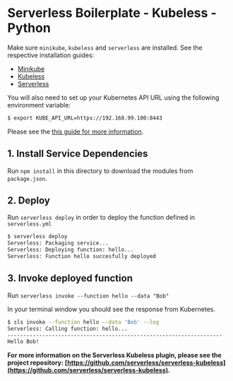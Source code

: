 <!--
title: Kubeless Serverless Simple example in Python
description: This example demonstrates a simple example in Python.
layout: Doc
-->
# Serverless Boilerplate - Kubeless - Python

Make sure `minikube`, `kubeless` and `serverless` are installed. See the respective installation guides:
* [Minikube](https://github.com/kubernetes/minikube#installation)
* [Kubeless](https://github.com/kubeless/kubeless/blob/master/README.md#usage)
* [Serverless](https://github.com/serverless/serverless#quick-start)

You will also need to set up your Kubernetes API URL using the following environment variable:

```bash
$ export KUBE_API_URL=https://192.168.99.100:8443
```

Please see the [this guide for more information](https://github.com/serverless/serverless-kubeless/blob/master/README.md).

## 1. Install Service Dependencies
Run `npm install` in this directory to download the modules from `package.json`.

## 2. Deploy
Run `serverless deploy` in order to deploy the function defined in `serverless.yml`

```bash
$ serverless deploy
Serverless: Packaging service...
Serverless: Deploying function: hello...
Serverless: Function hello succesfully deployed
```

## 3. Invoke deployed function
Run `serverless invoke --function hello --data "Bob"`

In your terminal window you should see the response from Kubernetes.

```bash
$ sls invoke --function hello --data 'Bob' --log
Serverless: Calling function: hello...
--------------------------------------------------------------------
Hello Bob!
```

**For more information on the Serverless Kubeless plugin, please see the project repository: [https://github.com/serverless/serverless-kubeless](https://github.com/serverless/serverless-kubeless).**
